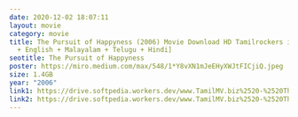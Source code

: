 ```yaml
---
date: 2020-12-02 18:07:11
layout: movie
category: movie
title: The Pursuit of Happyness (2006) Movie Download HD Tamilrockers in [Tamil
  + English + Malayalam + Telugu + Hindi]
seotitle: The Pursuit of Happyness
poster: https://miro.medium.com/max/548/1*Y8vXN1mJeEHyXWJtFICjiQ.jpeg
size: 1.4GB
year: "2006"
link1: https://drive.softpedia.workers.dev/www.TamilMV.biz%2520-%2520The%2520Pursuit%2520Of%2520Happyness%2520(2006)%2520BluRay%2520-%2520720p%2520-%2520%5BTelugu%2520%2B%2520Tamil%2520%2B%2520Hindi%2520%2B%2520Eng%5D.mkv?rootId=0AJtZkTkXLBuYUk9PVA
link2: https://drive.softpedia.workers.dev/www.TamilMV.biz%2520-%2520The%2520Pursuit%2520Of%2520Happyness%2520(2006)%2520BluRay%2520-%2520720p%2520-%2520%5BTelugu%2520%2B%2520Tamil%2520%2B%2520Hindi%2520%2B%2520Eng%5D.mkv?rootId=0AJtZkTkXLBuYUk9PVA
---
```

